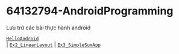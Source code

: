 # 64132794-AndroidProgramming
Lưu trữ các bài thực hành android

[`HelloAndroid`](#Ex1_Hello)    
| [`Ex2_LinearLayout`](#ex2-linearlayout)
| [`Ex3_SimpleSumApp`](#ex3-simplesumapp) 
